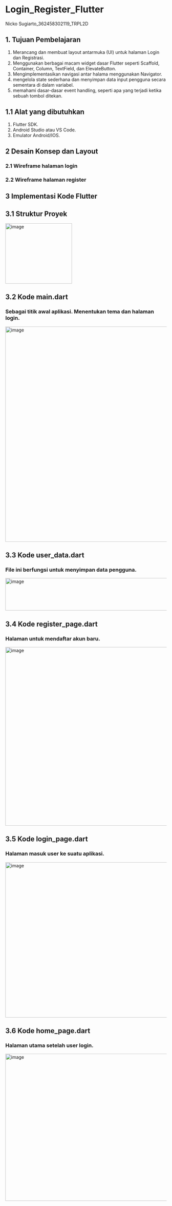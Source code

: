 # Login_Register_Flutter

Nicko Sugiarto_362458302119_TRPL2D
## 1. Tujuan Pembelajaran
1. Merancang dan membuat layout antarmuka (UI) untuk halaman Login dan Registrasi.
2. Menggunakan berbagai macam widget dasar Flutter seperti Scaffold, Container, Column, TextField, dan ElevateButton.
3. Mengimplementasikan navigasi antar halama menggunakan Navigator.
4. mengelola state sederhana dan menyimpan data input pengguna secara sementara di dalam variabel.
5. memahami dasar-dasar event handling, seperti apa yang terjadi ketika sebuah tombol ditekan.

## 1.1 Alat yang dibutuhkan
1. Flutter SDK.
2. Android Studio atau VS Code.
3. Emulator Android/IOS.

## 2 Desain Konsep dan Layout
### 2.1 Wireframe halaman login
### 2.2 Wireframe halaman register

## 3 Implementasi Kode Flutter

## 3.1 Struktur Proyek

<img width="208" height="188" alt="image" src="https://github.com/user-attachments/assets/d0677039-28d5-4c13-8da3-42deb6577020" />

## 3.2 Kode main.dart
### Sebagai titik awal aplikasi. Menentukan tema dan halaman login.

<img width="1002" height="671" alt="image" src="https://github.com/user-attachments/assets/6803874c-3268-4311-85a2-b2bcca1ece01" />

## 3.3 Kode user_data.dart
### File ini berfungsi untuk menyimpan data pengguna.

<img width="858" height="101" alt="image" src="https://github.com/user-attachments/assets/0eb7475b-c9d7-4586-b168-5969ed9d8288" />

## 3.4 Kode register_page.dart
### Halaman untuk mendaftar akun baru.

<img width="858" height="557" alt="image" src="https://github.com/user-attachments/assets/3f268519-d92f-4fbe-b2f8-7083c722b9f9" />

## 3.5 Kode login_page.dart
### Halaman masuk user ke suatu aplikasi.

<img width="848" height="484" alt="image" src="https://github.com/user-attachments/assets/1f816134-b106-4929-afb7-99891d8adb9e" />

## 3.6 Kode home_page.dart
### Halaman utama setelah user login.

<img width="849" height="459" alt="image" src="https://github.com/user-attachments/assets/ed267da3-1b56-412e-86d0-b8dfcca3733b" />
